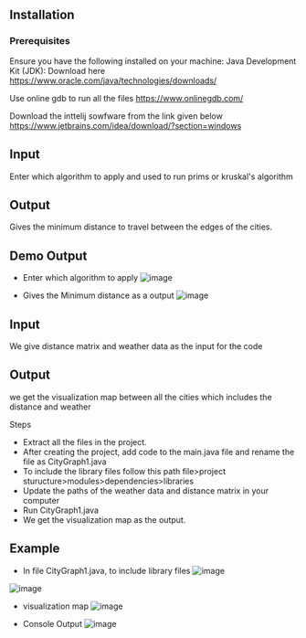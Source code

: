 

## Installation
### Prerequisites
Ensure you have the following installed on your machine: Java Development Kit (JDK): Download here https://www.oracle.com/java/technologies/downloads/

Use online gdb to run all the files https://www.onlinegdb.com/

Download the inttelij sowfware from the link given below
https://www.jetbrains.com/idea/download/?section=windows

## Input
Enter which algorithm to apply and used to run prims or kruskal's algorithm

## Output
Gives the minimum distance to travel between the edges of the cities.

## Demo Output
- Enter which algorithm to apply
![image](https://github.com/Sirish-C/Algorithms-Project-TeamC/assets/151453614/fe2c186c-485e-4c6d-a1cc-ca45a25cb2d1)

- Gives the Minimum distance as a output
![image](https://github.com/Sirish-C/Algorithms-Project-TeamC/assets/151453614/57b51251-96b9-47cb-9587-a9053374fd1c)


## Input
We give distance matrix and weather data as the input for the code

## Output
we get the visualization map between all the cities which includes the distance and weather

Steps
- Extract all the files in the project.
- After creating the project, add code to the main.java file and rename the file as CityGraph1.java
-	To include the library files follow this path
    file>project sturucture>modules>dependencies>libraries
-	Update the paths of the weather data and distance matrix in your computer
-	Run CityGraph1.java
-	We get the visualization map as the output.

## Example
- In file CityGraph1.java, to include library files
![image](https://github.com/Sirish-C/Algorithms-Project-TeamC/assets/151453614/c3fa8c38-8999-4fa9-b907-b4b464a36ea7)

![image](https://github.com/Sirish-C/Algorithms-Project-TeamC/assets/151453614/789c2c78-1551-4430-920e-008a08ff3b99)

- visualization map
![image](https://github.com/Sirish-C/Algorithms-Project-TeamC/assets/151453614/f9d90c47-7dc9-4929-8dc7-9ccc49abcc75)

- Console Output
![image](https://github.com/Sirish-C/Algorithms-Project-TeamC/assets/151453614/429b476e-5645-451f-a0cd-260aef90ef9c)





